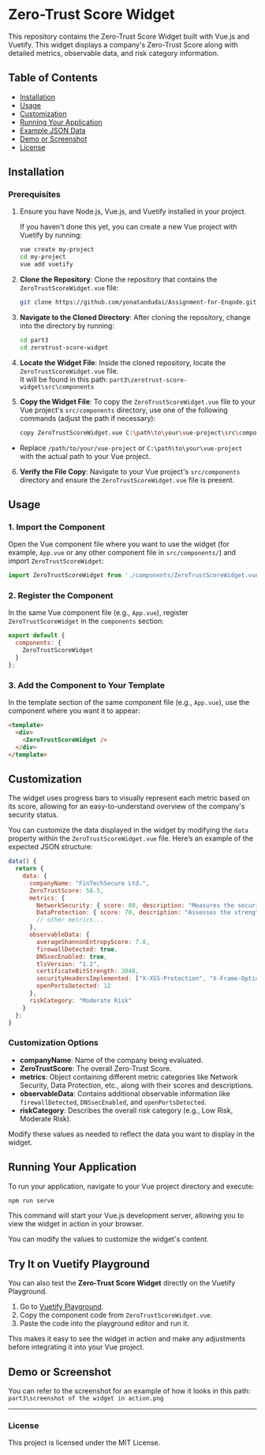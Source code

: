 # Zero-Trust Score Widget

This repository contains the Zero-Trust Score Widget built with Vue.js and Vuetify. This widget displays a company's Zero-Trust Score along with detailed metrics, observable data, and risk category information.

## Table of Contents

- [Installation](#installation)
- [Usage](#usage)
- [Customization](#customization)
- [Running Your Application](#running-your-application)
- [Example JSON Data](#example-json-data)
- [Demo or Screenshot](#demo-or-screenshot)
- [License](#license)

## Installation

### Prerequisites

1. Ensure you have Node.js, Vue.js, and Vuetify installed in your project.

   If you haven't done this yet, you can create a new Vue project with Vuetify by running:

   ```bash
   vue create my-project
   cd my-project
   vue add vuetify
   ```

2. **Clone the Repository**: Clone the repository that contains the `ZeroTrustScoreWidget.vue` file:

   ```bash
   git clone https://github.com/yonatandudai/Assignment-for-Enqode.git
   ```

3. **Navigate to the Cloned Directory**: After cloning the repository, change into the directory by running:

   ```bash
   cd part3
   cd zerotrust-score-widget
   ```

4. **Locate the Widget File**: Inside the cloned repository, locate the `ZeroTrustScoreWidget.vue` file.  
It will be found in this path:  `part3\zerotrust-score-widget\src\components`

5. **Copy the Widget File**: To copy the `ZeroTrustScoreWidget.vue` file to your Vue project's `src/components` directory, use one of the following commands (adjust the path if necessary):

     ```bash
     copy ZeroTrustScoreWidget.vue C:\path\to\your\vue-project\src\components\
     ```

- Replace `/path/to/your/vue-project` or `C:\path\to\your\vue-project` with the actual path to your Vue project.

6. **Verify the File Copy**: Navigate to your Vue project's `src/components` directory and ensure the `ZeroTrustScoreWidget.vue` file is present.

## Usage

### 1. Import the Component
Open the Vue component file where you want to use the widget (for example, `App.vue` or any other component file in `src/components/`) and import `ZeroTrustScoreWidget`:

```javascript
import ZeroTrustScoreWidget from './components/ZeroTrustScoreWidget.vue';
```

### 2. Register the Component
In the same Vue component file (e.g., `App.vue`), register `ZeroTrustScoreWidget` in the `components` section:

```javascript
export default {
  components: {
    ZeroTrustScoreWidget
  }
};
```

### 3. Add the Component to Your Template
In the template section of the same component file (e.g., `App.vue`), use the component where you want it to appear:

```html
<template>
  <div>
    <ZeroTrustScoreWidget />
  </div>
</template>
```

## Customization

The widget uses progress bars to visually represent each metric based on its score, allowing for an easy-to-understand overview of the company's security status.

You can customize the data displayed in the widget by modifying the `data` property within the `ZeroTrustScoreWidget.vue` file. Here’s an example of the expected JSON structure:

```javascript
data() {
  return {
    data: {
      companyName: "FinTechSecure Ltd.",
      ZeroTrustScore: 58.5,
      metrics: {
        NetworkSecurity: { score: 80, description: "Measures the security of the network infrastructure." },
        DataProtection: { score: 70, description: "Assesses the strength of data protection." },
        // other metrics...
      },
      observableData: {
        averageShannonEntropyScore: 7.8,
        firewallDetected: true,
        DNSsecEnabled: true,
        tlsVersion: "1.2",
        certificateBitStrength: 2048,
        securityHeadersImplemented: ["X-XSS-Protection", "X-Frame-Options"],
        openPortsDetected: 12
      },
      riskCategory: "Moderate Risk"
    }
  };
}
```

### Customization Options
   - **companyName**: Name of the company being evaluated.
   - **ZeroTrustScore**: The overall Zero-Trust Score.
   - **metrics**: Object containing different metric categories like Network Security, Data Protection, etc., along with their scores and descriptions.
   - **observableData**: Contains additional observable information like `firewallDetected`, `DNSsecEnabled`, and `openPortsDetected`.
   - **riskCategory**: Describes the overall risk category (e.g., Low Risk, Moderate Risk).

Modify these values as needed to reflect the data you want to display in the widget.


## Running Your Application

To run your application, navigate to your Vue project directory and execute:

```bash
npm run serve
```

This command will start your Vue.js development server, allowing you to view the widget in action in your browser.

You can modify the values to customize the widget's content.

## Try It on Vuetify Playground

You can also test the **Zero-Trust Score Widget** directly on the Vuetify Playground.

1. Go to [Vuetify Playground](https://play.vuetifyjs.com/).
2. Copy the component code from `ZeroTrustScoreWidget.vue`.
3. Paste the code into the playground editor and run it.

This makes it easy to see the widget in action and make any adjustments before integrating it into your Vue project.


## Demo or Screenshot

You can refer to the screenshot for an example of how it looks in this path:  
 `part3\screenshot of the widget in action.png`

---

### License
This project is licensed under the MIT License.